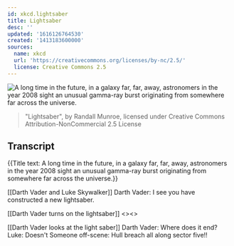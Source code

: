 ```yaml
---
id: xkcd.lightsaber
title: Lightsaber
desc: ''
updated: '1616126764530'
created: '1413183600000'
sources:
  name: xkcd
  url: 'https://creativecommons.org/licenses/by-nc/2.5/'
  license: Creative Commons 2.5
---
```

![A long time in the future, in a galaxy far, far, away, astronomers in the year 2008 sight an unusual gamma-ray burst originating from somewhere far across the universe.](https://imgs.xkcd.com/comics/lightsaber.png)
> "Lightsaber", by Randall Munroe, licensed under Creative Commons Attribution-NonCommercial 2.5 License

## Transcript
{{Title text: A long time in the future, in a galaxy far, far, away, astronomers in the year 2008 sight an unusual gamma-ray burst originating from somewhere far across the universe.}}

[[Darth Vader and Luke Skywalker]]
Darth Vader:  I see you have constructed a new lightsaber.

[[Darth Vader turns on the lightsaber]]
<<Snap>><<Hiss>>

[[Darth Vader looks at the light saber]]
Darth Vader:  Where does it end?
Luke:  Doesn't
Someone off-scene:  Hull breach all along sector five!!
